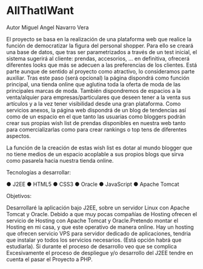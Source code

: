 # AllThatIWant
Autor Miguel Angel Navarro Vera

El proyecto se basa en la realización de una plataforma web que realice la función de democratizar la figura del personal shopper. Para ello se creará una base de datos, que tras ser parametrizados a través de un test inicial, el sistema sugerirá al cliente: prendas, accesorios, ... en definitiva, ofrecerá diferentes looks que más se adecuen a las preferencias de los clientes. Está parte aunque de sentido al proyecto como atractivo, lo consideramos parte auxiliar. Tras este paso (será opcional) la página dispondrá como función principal, una tienda online que aglutina toda la oferta de moda de las principales marcas de moda. También dispondremos de espacios a la venta/alquier para empresas/particulares que deseen tener a la venta sus artículos y a la vez tener visibilidad desde una gran plataforma. Como servicios anexos, la página web dispondrá de un blog de tendencias así como de un espacio en el que tanto las usuarias como bloggers podrán crear sus propias wish list de prendas disponibles en nuestra web tanto para comercializarlas como para crear rankings o top tens de diferentes aspectos.

La función de la creación de estas wish list es dotar al mundo blogger que no tiene medios de un espacio acoplable a sus propios blogs que sirva como pasarela hacia nuestra tienda online.

Tecnologías a desarrollar:

● J2EE ● HTML5 ● CSS3 ● Oracle ● JavaScript ● Apache Tomcat

Objetivos:

Desarrollaré la aplicación bajo J2EE, sobre un servidor Linux con Apache Tomcat y Oracle. Debido a que muy pocas compañías de Hosting ofrecen el servicio de Hosting con Apache Tomcat y Oracle.Pretendo montar el Hosting en mi casa, y que este operativo de manera online. Hay un hosting que ofrecen servicio VPS para servidor dedicado de aplicaciones, tendria que instalar yo todos los servicios necesarios. (Está opción habrá que estudiarla). Si durante el proceso de desarrollo veo que se complica Excesivamente el proceso de despliegue y/o desarrollo del J2EE tendre en cuenta el pasar el Proyecto a PHP.
